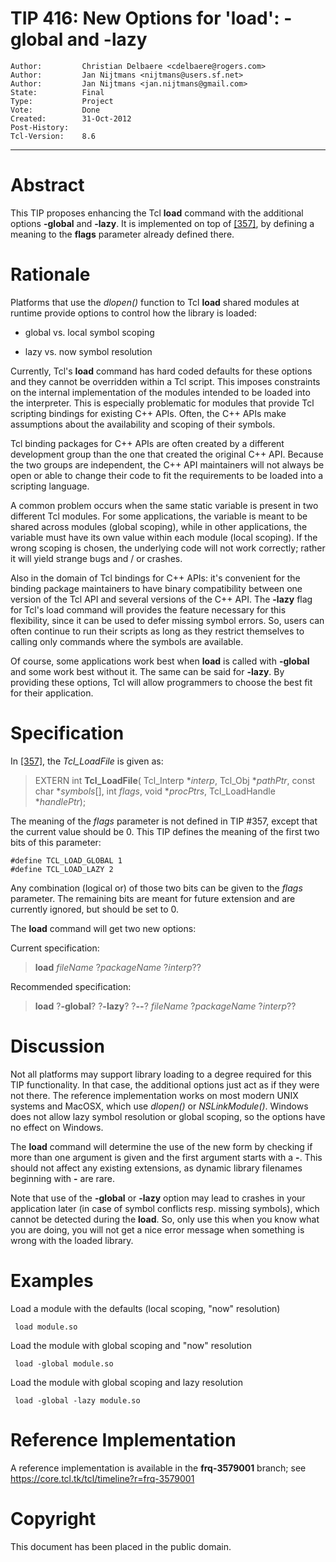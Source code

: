 # TIP 416: New Options for 'load': -global and -lazy
	Author:         Christian Delbaere <cdelbaere@rogers.com>
	Author:         Jan Nijtmans <nijtmans@users.sf.net>
	Author:         Jan Nijtmans <jan.nijtmans@gmail.com>
	State:          Final
	Type:           Project
	Vote:           Done
	Created:        31-Oct-2012
	Post-History:   
	Tcl-Version:    8.6
-----

# Abstract

This TIP proposes enhancing the Tcl **load** command with the additional
options **-global** and **-lazy**. It is implemented on top of [[357]](357.md), by
defining a meaning to the **flags** parameter already defined there.

# Rationale

Platforms that use the _dlopen\(\)_ function to Tcl **load** shared modules
at runtime provide options to control how the library is loaded:

 * global vs. local symbol scoping

 * lazy vs. now symbol resolution

Currently, Tcl's **load** command has hard coded defaults for these options
and they cannot be overridden within a Tcl script.  This imposes constraints on
the internal implementation of the modules intended to be loaded into the
interpreter.  This is especially problematic for modules that provide Tcl
scripting bindings for existing C\+\+ APIs.  Often, the C\+\+ APIs make
assumptions about the availability and scoping of their symbols.

Tcl binding packages for C\+\+ APIs are often created by a different development
group than the one that created the original C\+\+ API.  Because the two groups
are independent, the C\+\+ API maintainers will not always be open or able to
change their code to fit the requirements to be loaded into a scripting
language.

A common problem occurs when the same static variable is present in two
different Tcl modules.  For some applications, the variable is meant to be
shared across modules \(global scoping\), while in other applications, the
variable must have its own value within each module \(local scoping\).  If the
wrong scoping is chosen, the underlying code will not work correctly; rather
it will yield strange bugs and / or crashes.

Also in the domain of Tcl bindings for C\+\+ APIs: it's convenient for the
binding package maintainers to have binary compatibility between one version
of the Tcl API and several versions of the C\+\+ API.  The **-lazy** flag for
Tcl's load command will provides the feature necessary for this flexibility,
since it can be used to defer missing symbol errors.  So, users can often
continue to run their scripts as long as they restrict themselves to calling
only commands where the symbols are available.

Of course, some applications work best when **load** is called with
**-global** and some work best without it.  The same can be said for
**-lazy**.  By providing these options, Tcl will allow programmers to choose
the best fit for their application.

# Specification

In [[357]](357.md), the _Tcl\_LoadFile_ is given as:

 > EXTERN int
   **Tcl\_LoadFile**\(
       Tcl\_Interp \*_interp_,
       Tcl\_Obj \*_pathPtr_,
       const char \*_symbols_[],
       int _flags_,
       void \*_procPtrs_,
       Tcl\_LoadHandle \*_handlePtr_\);

The meaning of the _flags_ parameter is not defined in TIP \#357, except
that the current value should be 0. This TIP defines the meaning of the first
two bits of this parameter:

	#define TCL_LOAD_GLOBAL 1
	#define TCL_LOAD_LAZY 2

Any combination \(logical or\) of those two bits can be given to the _flags_
parameter. The remaining bits are meant for future extension and are
currently ignored, but should be set to 0.

The **load** command will get two new options:

Current specification:

 > **load** _fileName_ ?_packageName_ ?_interp_??

Recommended specification:

 > **load** ?**-global**? ?**-lazy**? ?**--**? _fileName_
   ?_packageName_ ?_interp_??

# Discussion

Not all platforms may support library loading to a degree required for this
TIP functionality.  In that case, the additional options just act as if they
were not there. The reference implementation works on most modern UNIX systems
and MacOSX, which use _dlopen\(\)_ or _NSLinkModule\(\)_. Windows does not allow
lazy symbol resolution or global scoping, so the options have no effect on Windows.

The **load** command will determine the use of the new form by checking if
more than one argument is given and the first argument starts with a **-**.
This should not affect any existing extensions, as dynamic library filenames
beginning with **-** are rare.

Note that use of the **-global** or **-lazy** option may lead to crashes in your
application later \(in case of symbol conflicts resp. missing symbols\), which cannot
be detected during the **load**. So, only use this when you know what you are doing,
you will not get a nice error message when something is wrong with the loaded library.

# Examples

Load a module with the defaults \(local scoping, "now" resolution\)

	 load module.so

Load the module with global scoping and "now" resolution

	 load -global module.so

Load the module with global scoping and lazy resolution

	 load -global -lazy module.so

# Reference Implementation

A reference implementation is available in the **frq-3579001** branch; see
<https://core.tcl.tk/tcl/timeline?r=frq-3579001>

# Copyright

This document has been placed in the public domain.

